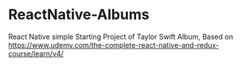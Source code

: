 # ReactNative-Albums
React Native simple Starting Project of Taylor Swift Album, Based on https://www.udemy.com/the-complete-react-native-and-redux-course/learn/v4/
